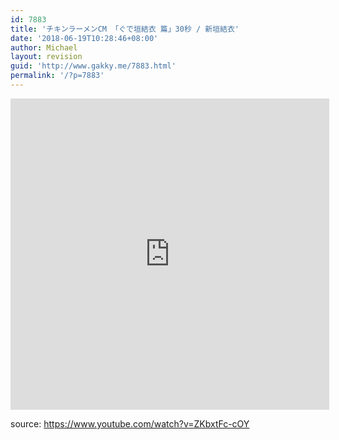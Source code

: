 ```yaml
---
id: 7883
title: 'チキンラーメンCM 「ぐで垣結衣 篇」30秒 / 新垣結衣'
date: '2018-06-19T10:28:46+08:00'
author: Michael
layout: revision
guid: 'http://www.gakky.me/7883.html'
permalink: '/?p=7883'
---
```


<iframe allowfullscreen="allowfullscreen" frameborder="0" height="498" loading="lazy" src="http://player.youku.com/embed/XMzY3MzIxMDU2OA==" width="510"></iframe>

source: <https://www.youtube.com/watch?v=ZKbxtFc-cOY>